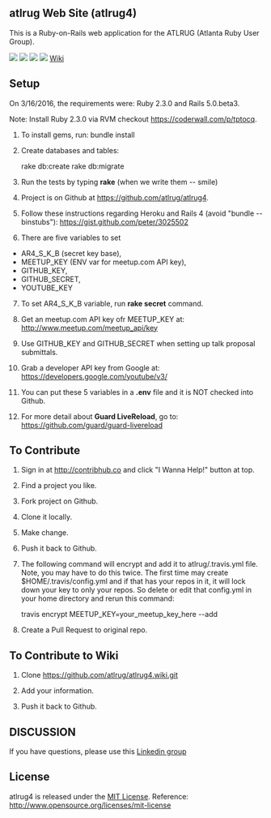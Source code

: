## atlrug Web Site (atlrug4)

This is a Ruby-on-Rails web application for the ATLRUG (Atlanta Ruby User Group).

[<img src="https://codeclimate.com/github/atlrug/atlrug4.png" />]([https://codeclimate.com/github/atlrug/atlrug4)
[<img src="https://gemnasium.com/atlrug/atlrug4.png?travis" />](https://gemnasium.com/atlrug/atlrug4.png?travis)
[<img src="https://travis-ci.org/atlrug/atlrug4.png" />](https://travis-ci.org/atlrug/atlrug4.png)
[<img src="https://www.herokucdn.com/deploy/button.png" />](https://heroku.com/deploy)
[Wiki](https://github.com/atlrug/atlrug4/wiki)

## Setup

On 3/16/2016, the requirements were: Ruby 2.3.0 and Rails 5.0.beta3.

Note: Install Ruby 2.3.0 via RVM checkout https://coderwall.com/p/tptocq.

1. To install gems, run:
    bundle install

2. Create databases and tables:

    rake db:create
    rake db:migrate

3. Run the tests by typing <b>rake</b> (when we write them -- smile)

4. Project is on Github at https://github.com/atlrug/atlrug4.

5. Follow these instructions regarding Heroku and Rails 4 (avoid "bundle --binstubs"): https://gist.github.com/peter/3025502

6. There are five variables to set
  * AR4_S_K_B (secret key base),
  * MEETUP_KEY (ENV var for meetup.com API key),
  * GITHUB_KEY,
  * GITHUB_SECRET,
  * YOUTUBE_KEY

7. To set AR4_S_K_B variable, run **rake secret** command.

8. Get an meetup.com API key ofr MEETUP_KEY at: http://www.meetup.com/meetup_api/key

9. Use GITHUB_KEY and GITHUB_SECRET when setting up talk proposal submittals.

10. Grab a developer API key from Google at: https://developers.google.com/youtube/v3/

11. You can put these 5 variables in a **.env** file and it is NOT checked into Github.

12. For more detail about <b>Guard LiveReload</b>, go to: https://github.com/guard/guard-livereload

## To Contribute

1. Sign in at http://contribhub.co and click "I Wanna Help!" button at top.

2. Find a project you like.

3. Fork project on Github.

4. Clone it locally.

5. Make change.

6. Push it back to Github.

7. The following command will encrypt and add it to atlrug/.travis.yml file. Note, you may have to do this twice. The first time may create $HOME/.travis/config.yml and if that has your repos in it, it will lock down your key to only your repos. So delete or edit that config.yml in your home directory and rerun this command:

    travis encrypt MEETUP_KEY=your_meetup_key_here --add

8. Create a Pull Request to original repo.

## To Contribute to Wiki

1. Clone https://github.com/atlrug/atlrug4.wiki.git

2. Add your information.

3. Push it back to Github.

## DISCUSSION

If you have questions, please use this [Linkedin group](http://www.linkedin.com/groups/Atlanta-Ruby-Users-Group-106945/about)

## License

atlrug4 is released under the [MIT License](MIT-LICENSE.txt).
Reference: http://www.opensource.org/licenses/mit-license

